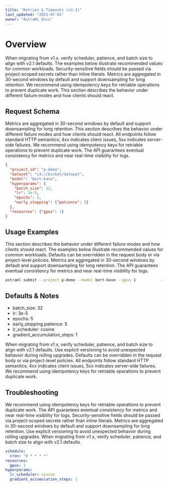 ```yaml
---
title: "Retries & Timeouts (v2.1)"
last_updated: "2025-07-01"
owner: "AstraML Docs"
---
```

# Overview
When migrating from v1.x, verify scheduler, patience, and batch size to align with v2.1 defaults. The examples below illustrate recommended values for common workloads. Security-sensitive fields should be passed via project-scoped secrets rather than inline literals. Metrics are aggregated in 30-second windows by default and support downsampling for long retention. We recommend using idempotency keys for retriable operations to prevent duplicate work. This section describes the behavior under different failure modes and how clients should react.

## Request Schema
Metrics are aggregated in 30-second windows by default and support downsampling for long retention. This section describes the behavior under different failure modes and how clients should react. All endpoints follow standard HTTP semantics; 4xx indicates client issues, 5xx indicates server-side failures. We recommend using idempotency keys for retriable operations to prevent duplicate work. The API guarantees eventual consistency for metrics and near real-time visibility for logs.

```json
{
  "project_id": "p-demo",
  "dataset": "s3://bucket/dataset",
  "model": "bert-base",
  "hyperparams": {
    "batch_size": 32,
    "lr": 3e-5,
    "epochs": 5,
    "early_stopping": {"patience": 5}
  },
  "resources": {"gpus": 1}
}
```

## Usage Examples
This section describes the behavior under different failure modes and how clients should react. The examples below illustrate recommended values for common workloads. Defaults can be overridden in the request body or via project-level policies. Metrics are aggregated in 30-second windows by default and support downsampling for long retention. The API guarantees eventual consistency for metrics and near real-time visibility for logs.

```bash
astraml submit --project p-demo --model bert-base --gpus 1           --dataset s3://bucket/dataset --batch-size 32 --epochs 5 --lr 3e-5
```

## Defaults & Notes
- batch_size: 32
- lr: 3e-5
- epochs: 5
- early_stopping.patience: 5
- lr_scheduler: cosine
- gradient_accumulation_steps: 1

When migrating from v1.x, verify scheduler, patience, and batch size to align with v2.1 defaults. Use explicit versioning to avoid unexpected behavior during rolling upgrades. Defaults can be overridden in the request body or via project-level policies. All endpoints follow standard HTTP semantics; 4xx indicates client issues, 5xx indicates server-side failures. We recommend using idempotency keys for retriable operations to prevent duplicate work.

## Troubleshooting
We recommend using idempotency keys for retriable operations to prevent duplicate work. The API guarantees eventual consistency for metrics and near real-time visibility for logs. Security-sensitive fields should be passed via project-scoped secrets rather than inline literals. Metrics are aggregated in 30-second windows by default and support downsampling for long retention. Use explicit versioning to avoid unexpected behavior during rolling upgrades. When migrating from v1.x, verify scheduler, patience, and batch size to align with v2.1 defaults.

```yaml
schedule:
  cron: "0 * * * *"
resources:
  gpus: 1
hyperparams:
  lr_scheduler: cosine
  gradient_accumulation_steps: 1
```
